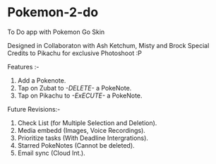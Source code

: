 # Pokemon-2-do
To Do app with Pokemon Go Skin 

Designed in Collaboraton with Ash Ketchum, Misty and Brock
Special Credits to Pikachu for exclusive Photoshoot :P

Features :-

1. Add a Pokenote.
2. Tap on Zubat to *-DELETE-* a PokeNote.
3. Tap on Pikachu to *-ExECUTE-* a PokeNote.

Future Revisions:-

1. Check List (for Multiple Selection and Deletion).
2. Media embedd (Images, Voice Recordings).
3. Prioritize tasks (With Deadline Intergrations).
4. Starred PokeNotes (Cannot be deleted).
5. Email sync (Cloud Int.).

